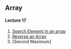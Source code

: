 ## Array
#### Lecture 17
1. [Search Element in an array](https://github.com/Bishal1998/DSA_Java/blob/main/Array/Lecture17/SearchElement.java)
2. [Reverse an Array](https://github.com/Bishal1998/DSA_Java/blob/main/Array/Lecture17/ReverseArray.java)
3. [Second Maximum]
